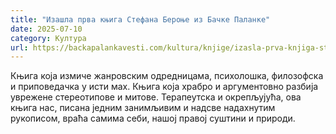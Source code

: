 ```yaml
---
title: "Изашла прва књига Стефана Бероње из Бачке Паланке"
date: 2025-07-10
category: Култура
url: https://backapalankavesti.com/kultura/knjige/izasla-prva-knjiga-stefana-beronje-iz-backe-palanke/
---
```


Књига која измиче жанровским одредницама, психолошка, филозофска и приповедачка у исти мах. Књига која храбро и аргументовно разбија уврежене стереотипове и митове. Терапеутска и окрепљујућа, ова књига нас, писана једним занимљивим и надсве надахнутим рукописом, враћа самима себи, нашој правој суштини и природи.
